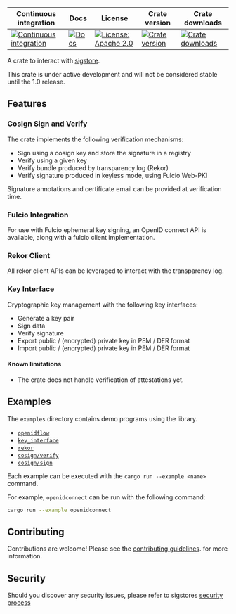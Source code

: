 Continuous integration | Docs | License | Crate version | Crate downloads
 ----------------------|------|---------|---------------|-----------------
 [![Continuous integration](https://github.com/sigstore/sigstore-rs/actions/workflows/tests.yml/badge.svg)](https://github.com/sigstore/sigstore-rs/actions/workflows/tests.yml) | [![Docs](https://img.shields.io/badge/docs-%20-blue)](https://docs.rs/sigstore/latest/sigstore) |  [![License: Apache 2.0](https://img.shields.io/badge/License-Apache2.0-brightgreen.svg)](https://opensource.org/licenses/Apache-2.0) | [![Crate version](https://img.shields.io/crates/v/sigstore?style=flat-square)](https://crates.io/crates/sigstore) | [![Crate downloads](https://img.shields.io/crates/d/sigstore?style=flat-square)](https://crates.io/crates/sigstore)


A crate to interact with [sigstore](https://sigstore.dev/).

This crate is under active development and will not be considered
stable until the 1.0 release.

## Features

### Cosign Sign and Verify

The crate implements the following verification mechanisms:

  * Sign using a cosign key and store the signature in a registry
  * Verify using a given key
  * Verify bundle produced by transparency log (Rekor)
  * Verify signature produced in keyless mode, using Fulcio Web-PKI

Signature annotations and certificate email can be provided at verification time.

### Fulcio Integration

For use with Fulcio ephemeral key signing, an OpenID connect API is available,
along with a fulcio client implementation.

### Rekor Client

All rekor client APIs can be leveraged to interact with the transparency log.

### Key Interface

Cryptographic key management with the following key interfaces:

* Generate a key pair
* Sign data
* Verify signature
* Export public / (encrypted) private key in PEM / DER format
* Import public / (encrypted) private key in PEM / DER format

#### Known limitations

* The crate does not handle verification of attestations yet.

## Examples

The `examples` directory contains demo programs using the library.

  * [`openidflow`](examples/openidflow/README.md)
  * [`key_interface`](examples/key_interface/README.md)
  * [`rekor`](examples/rekor/README.md)
  * [`cosign/verify`](examples/cosign/verify/README.md)
  * [`cosign/sign`](examples/cosign/sign/README.md)

Each example can be executed with the `cargo run --example <name>` command.

For example, `openidconnect` can be run with the following command:

```bash
cargo run --example openidconnect
```

## Contributing

Contributions are welcome! Please see the [contributing guidelines](CONTRIBUTING.md).
for more information.

## Security

Should you discover any security issues, please refer to sigstores [security
process](https://github.com/sigstore/community/security/policy)
